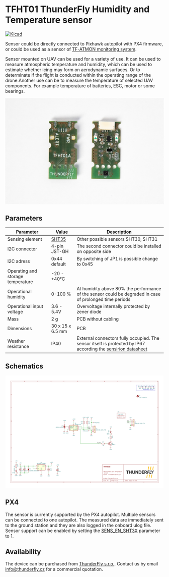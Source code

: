 # TFHT01 ThunderFly Humidity and Temperature sensor

[![Kicad](https://github.com/ThunderFly-aerospace/TFHT01/actions/workflows/kicad_outputs.yml/badge.svg?branch=TFHT01B)](https://github.com/ThunderFly-aerospace/TFHT01/actions/workflows/kicad_outputs.yml)

Sensor could be directly connected to Pixhawk autopilot with PX4 firmware, or could be used as a sensor of [TF-ATMON monitoring system](https://www.thunderfly.cz/tf-atmon.html). 

Sensor mounted on UAV can be used for a variety of use. It can be used to measure atmospheric temperature and humidity, which can be used to estimate whether icing may form on aerodynamic surfaces. Or to determinate if the flight is conducted within the operating range of the drone.Another use can be to measure the temperature of selected UAV components. For example temperature of batteries, ESC, motor or some bearings. 

![TFHT01A top view](/doc/img/TFHT01A2.jpg)

## Parameters

| Parameter | Value | Description |
|-----------|-------|-------------|
| Sensing element | [SHT35](https://www.sensirion.com/fileadmin/user_upload/customers/sensirion/Dokumente/2_Humidity_Sensors/Datasheets/Sensirion_Humidity_Sensors_SHT3x_Datasheet_digital.pdf) | Other possible sensors SHT30, SHT31 |
| I2C connector | 4-pin JST-GH | The second connector could be installed on opposite side |
| I2C adress | 0x44 default | By switching of JP1 is possible change to 0x45 |
| Operating and storage temperature | -20 - +40°C |  |
| Operational humidity | 0-100 % | At humidity above 80% the performance of the sensor could be degraded in case of prolonged time periods |
| Operational input voltage | 3.6 - 5.4V | Overvoltage internally protected by zener diode |
| Mass | 2 g | PCB without cabling |
| Dimensions | 30 x 15 x 6.5 mm |  PCB |
| Weather resistance | IP40 | External connectors fully occupied. The sensor itself is protected by IP67 according the [sensirion datasheet](https://www.sensirion.com/fileadmin/user_upload/customers/sensirion/Dokumente/2_Humidity_Sensors/Datasheets/Sensirion_Humidity_Sensors_SHT3x_Datasheet_Filter_Membrane.pdf) |


## Schematics

[![Schematics](/doc/gen/TFHT01B-schematic.svg)](/doc/gen/TFHT01B-schematic.pdf)


## PX4 
The sensor is currently supported by the PX4 autopilot. Multiple sensors can be connected to one autopilot. The measured data are immediately sent to the ground station and they are also logged in the onboard ulog file. Sensor support can be enabled by setting the [SENS_EN_SHT3X](http://docs.px4.io/master/en/advanced_config/parameter_reference.html#SENS_EN_SHT3X) parameter to 1. 

## Availability
The device can be purchased from [ThunderFly s.r.o.](https://www.thunderfly.cz/). Contact us by email info@thunderfly.cz for a commercial quotation.
